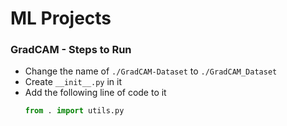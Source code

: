 # ML Projects
### GradCAM - Steps to Run
- Change the name of `./GradCAM-Dataset` to `./GradCAM_Dataset`
- Create `__init__.py` in it
- Add the following line of code to it
    ```python
    from . import utils.py
    ```
